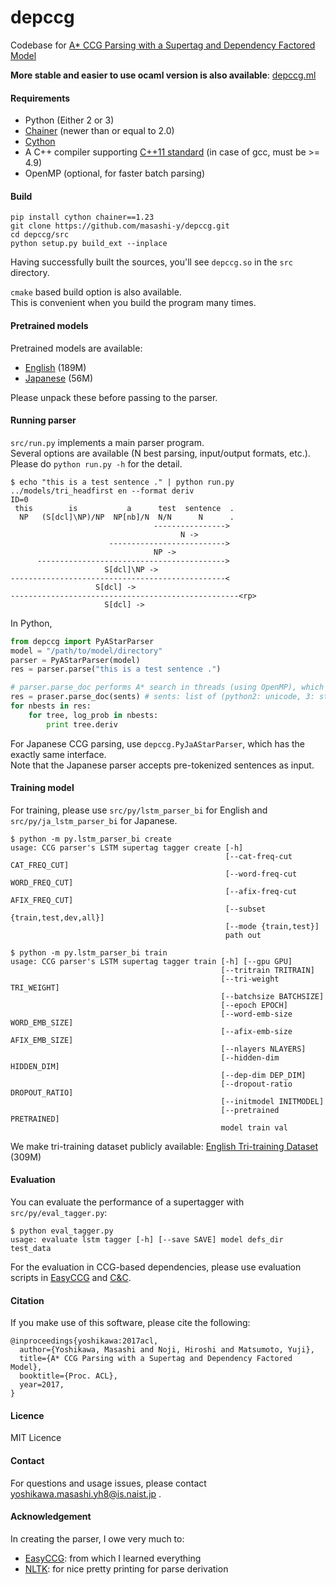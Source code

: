 # depccg
Codebase for [A\* CCG Parsing with a Supertag and Dependency Factored Model](https://arxiv.org/abs/1704.06936)

__More stable and easier to use ocaml version is also available__: [depccg.ml](https://github.com/masashi-y/depccg.ml)

#### Requirements
* Python (Either 2 or 3)
* [Chainer](http://chainer.org/) (newer than or equal to  2.0)
* [Cython](http://cython.org/)
* A C++ compiler supporting [C++11 standard](https://en.wikipedia.org/wiki/C%2B%2B11) (in case of gcc, must be >= 4.9)
* OpenMP (optional, for faster batch parsing)

#### Build

```
pip install cython chainer==1.23
git clone https://github.com/masashi-y/depccg.git
cd depccg/src
python setup.py build_ext --inplace
```

Having successfully built the sources, you'll see `depccg.so` in the `src` directory.

`cmake` based build option is also available.  
This is convenient when you build the program many times.  
#### Pretrained models
Pretrained models are available:
* [English](http://cl.naist.jp/~masashi-y/resources/depccg/en_hf_tri.tar.gz) (189M)
* [Japanese](http://cl.naist.jp/~masashi-y/resources/depccg/ja_hf_ccgbank.tar.gz) (56M)

Please unpack these before passing to the parser.

#### Running parser
`src/run.py` implements a main parser program.  
Several options are available (N best parsing, input/output formats, etc.). Please do `python run.py -h` for the detail.

```
$ echo "this is a test sentence ." | python run.py ../models/tri_headfirst en --format deriv
ID=0
 this        is           a      test  sentence  .
  NP   (S[dcl]\NP)/NP  NP[nb]/N  N/N      N      .
                                ---------------->
                                      N ->
                      -------------------------->
                                NP ->
      ------------------------------------------>
                     S[dcl]\NP ->
------------------------------------------------<
                   S[dcl] ->
---------------------------------------------------<rp>
                     S[dcl] ->
```

In Python,
```python
from depccg import PyAStarParser
model = "/path/to/model/directory"
parser = PyAStarParser(model)
res = parser.parse("this is a test sentence .")

# parser.parse_doc performs A* search in threads (using OpenMP), which is highly efficient.
res = praser.parse_doc(sents) # sents: list of (python2: unicode, 3: str)
for nbests in res:
    for tree, log_prob in nbests:
        print tree.deriv
```

For Japanese CCG parsing, use `depccg.PyJaAStarParser`,
which has the exactly same interface.  
Note that the Japanese parser accepts pre-tokenized sentences as input.

#### Training model

For training, please use `src/py/lstm_parser_bi` for English and `src/py/ja_lstm_parser_bi` for Japanese.  

```
$ python -m py.lstm_parser_bi create
usage: CCG parser's LSTM supertag tagger create [-h]
                                                [--cat-freq-cut CAT_FREQ_CUT]
                                                [--word-freq-cut WORD_FREQ_CUT]
                                                [--afix-freq-cut AFIX_FREQ_CUT]
                                                [--subset {train,test,dev,all}]
                                                [--mode {train,test}]
                                                path out
```

```
$ python -m py.lstm_parser_bi train
usage: CCG parser's LSTM supertag tagger train [-h] [--gpu GPU]
                                               [--tritrain TRITRAIN]
                                               [--tri-weight TRI_WEIGHT]
                                               [--batchsize BATCHSIZE]
                                               [--epoch EPOCH]
                                               [--word-emb-size WORD_EMB_SIZE]
                                               [--afix-emb-size AFIX_EMB_SIZE]
                                               [--nlayers NLAYERS]
                                               [--hidden-dim HIDDEN_DIM]
                                               [--dep-dim DEP_DIM]
                                               [--dropout-ratio DROPOUT_RATIO]
                                               [--initmodel INITMODEL]
                                               [--pretrained PRETRAINED]
                                               model train val
```

We make tri-training dataset publicly available:
[English Tri-training Dataset](http://cl.naist.jp/~masashi-y/resources/depccg/headfirst_parsed.conll.stagged.gz) (309M)

#### Evaluation
You can evaluate the performance of a supertagger with `src/py/eval_tagger.py`:
```
$ python eval_tagger.py
usage: evaluate lstm tagger [-h] [--save SAVE] model defs_dir test_data
```

For the evaluation in CCG-based dependencies, please use
evaluation scripts in [EasyCCG](https://github.com/mikelewis0/easyccg) and
[C&C](http://www.cl.cam.ac.uk/~sc609/candc-1.00.html).

#### Citation

If you make use of this software, please cite the following:

    @inproceedings{yoshikawa:2017acl,
      author={Yoshikawa, Masashi and Noji, Hiroshi and Matsumoto, Yuji},
      title={A* CCG Parsing with a Supertag and Dependency Factored Model},
      booktitle={Proc. ACL},
      year=2017,
    }

#### Licence
MIT Licence

#### Contact
For questions and usage issues, please contact yoshikawa.masashi.yh8@is.naist.jp .

#### Acknowledgement
In creating the parser, I owe very much to:
- [EasyCCG](https://github.com/mikelewis0/easyccg): from which I learned everything
- [NLTK](http://www.nltk.org/): for nice pretty printing for parse derivation
